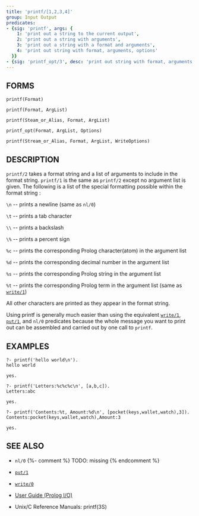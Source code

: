 ```yaml
---
title: 'printf/[1,2,3,4]'
group: Input Output
predicates:
- {sig: 'printf', args: {
    1: 'print out a string to the current output',
    2: 'print out a string with arguments',
    3: 'print out a string with a format and arguments',
    4: 'print out string with format, arguments, options'
  }}
- {sig: 'printf_opt/3', desc: 'print out string with format, arguments, options'}
---
```


## FORMS
```
printf(Format)

printf(Format, ArgList)

printf(Steam_or_Alias, Format, ArgList)

printf_opt(Format, ArgList, Options)

printf(Stream_or_Alias, Format, ArgList, WriteOptions)
```
## DESCRIPTION

`printf/2` takes a format string and a list of arguments to include in the format string. `printf/1` is the same as `printf/2` except no argument list is given. The following is a list of the special formatting possible within the format string :

`\n` -- prints a newline (same as `nl/0`)

`\t` -- prints a tab character

`\\` -- prints a backslash

`\%` -- prints a percent sign

`%c` -- prints the corresponding Prolog character(atom) in the argument list

`%d` -- prints the corresponding decimal number in the argument list

`%s` -- prints the corresponding Prolog string in the argument list

`%t` -- prints the corresponding Prolog term in the argument list (same as [`write/1`](write12.html))

All other characters are printed as they appear in the format string.

Using printf is generally much easier than using the equivalent [`write/1`](write12.html), [`put/1`](put1.html), and `nl/0` predicates because the whole message you want to print out can be assembled and carried out by one call to `printf`.

## EXAMPLES
```
?- printf('hello world\n').
hello world

yes.

?- printf('Letters:%c%c%c\n', [a,b,c]).
Letters:abc

yes.

?- printf('Contents:%t, Amount:%d\n', [pocket(keys,wallet,watch),3]).
Contents:pocket(keys,wallet,watch),Amount:3

yes.
```
## SEE ALSO

- `nl/0` {%- comment %} TODO: missing {% endcomment %}
- [`put/1`](put1.html)
- [`write/0`](write12.html)

- [User Guide (Prolog I/O)](../guide/10-Prolog-I-O.html)
- Unix/C Reference Manuals: printf(3S)
